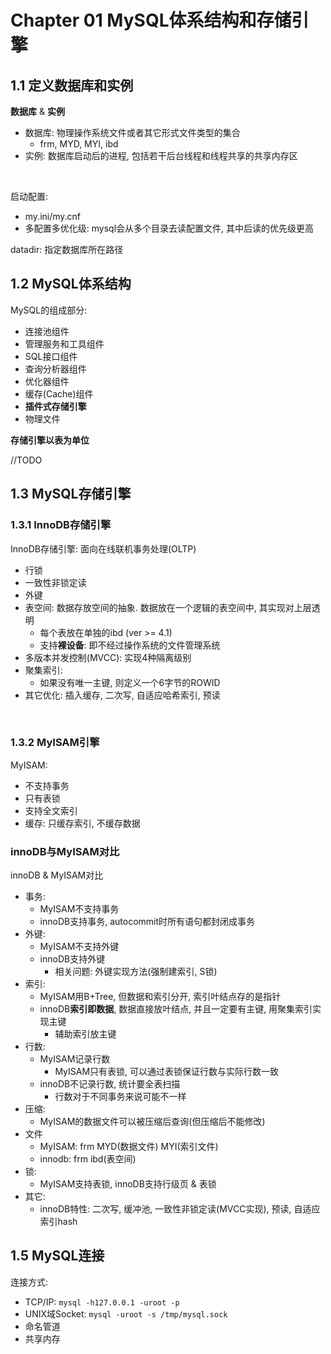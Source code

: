 # Chapter 01 MySQL体系结构和存储引擎

## 1.1 定义数据库和实例

**数据库** & **实例**
- 数据库: 物理操作系统文件或者其它形式文件类型的集合
    - frm, MYD, MYI, ibd
- 实例: 数据库启动后的进程, 包括若干后台线程和线程共享的共享内存区
<br/>


启动配置:
- my.ini/my.cnf
- 多配置多优化级: mysql会从多个目录去读配置文件, 其中后读的优先级更高

datadir: 指定数据库所在路径


## 1.2 MySQL体系结构

MySQL的组成部分:
- 连接池组件
- 管理服务和工具组件
- SQL接口组件
- 查询分析器组件
- 优化器组件
- 缓存(Cache)组件
- **插件式存储引擎**
- 物理文件

**存储引擎以表为单位**

//TODO

## 1.3 MySQL存储引擎

### 1.3.1 InnoDB存储引擎

InnoDB存储引擎: 面向在线联机事务处理(OLTP)
- 行锁
- 一致性非锁定读
- 外键
- 表空间: 数据存放空间的抽象. 数据放在一个逻辑的表空间中, 其实现对上层透明
    - 每个表放在单独的ibd (ver >= 4.1)
    - 支持**裸设备**: 即不经过操作系统的文件管理系统
- 多版本并发控制(MVCC): 实现4种隔离级别
- 聚集索引:
    - 如果没有唯一主键, 则定义一个6字节的ROWID
- 其它优化: 插入缓存, 二次写, 自适应哈希索引, 预读
<br/>

### 1.3.2 MyISAM引擎

MyISAM:
- 不支持事务
- 只有表锁
- 支持全文索引
- 缓存: 只缓存索引, 不缓存数据
  

### innoDB与MyISAM对比


innoDB & MyISAM对比
- 事务:
    - MyISAM不支持事务
    - innoDB支持事务, autocommit时所有语句都封闭成事务
- 外键:
    - MyISAM不支持外键
    - innoDB支持外键
        - 相关问题: 外键实现方法(强制建索引, S锁)
- 索引:
    - MyISAM用B+Tree, 但数据和索引分开, 索引叶结点存的是指针
    - innoDB**索引即数据**, 数据直接放叶结点, 并且一定要有主键, 用聚集索引实现主键
        - 辅助索引放主键
- 行数: 
    - MyISAM记录行数
        - MyISAM只有表锁, 可以通过表锁保证行数与实际行数一致
    - innoDB不记录行数, 统计要全表扫描
        - 行数对于不同事务来说可能不一样
- 压缩:
    - MyISAM的数据文件可以被压缩后查询(但压缩后不能修改)
- 文件
    - MyISAM: frm MYD(数据文件) MYI(索引文件)
    - innodb: frm ibd(表空间)
- 锁:
    - MyISAM支持表锁, innoDB支持行级页 & 表锁
- 其它:
    - innoDB特性: 二次写, 缓冲池, 一致性非锁定读(MVCC实现), 预读, 自适应索引hash

## 1.5 MySQL连接

连接方式:
- TCP/IP: ``mysql -h127.0.0.1 -uroot -p``
- UNIX域Socket: ``mysql -uroot -s /tmp/mysql.sock``
- 命名管道
- 共享内存